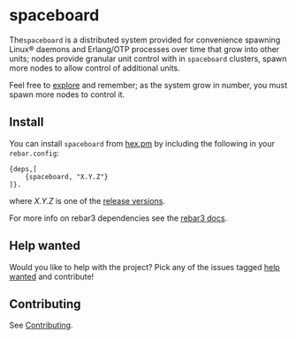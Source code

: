 # spaceboard

The`spaceboard` is a distributed system provided for convenience spawning Linux® daemons and Erlang/OTP processes over time that grow into other units; nodes provide granular unit control with in `spaceboard` clusters, spawn more nodes to allow control of additional units.

Feel free to [explore](https://github.com/spacebeam) and remember; as the system grow in number, you must spawn more nodes to control it.

## Install

You can install `spaceboard` from [hex.pm](https://hex.pm/packages/spaceboard) by including the following in your `rebar.config`:

```
{deps,[
	{spaceboard, "X.Y.Z"}
]}.
```
where _X.Y.Z_ is one of the [release versions](https://github.com/spacebeam/spaceboard/releases).

For more info on rebar3 dependencies see the [rebar3 docs](http://www.rebar3.org/docs/dependencies).

## Help wanted

Would you like to help with the project? Pick any of the issues tagged [help wanted](https://github.com/spacebeam/spaceboard/labels/help%20wanted) and contribute!

## Contributing

See  [Contributing](CONTRIBUTING.md).
